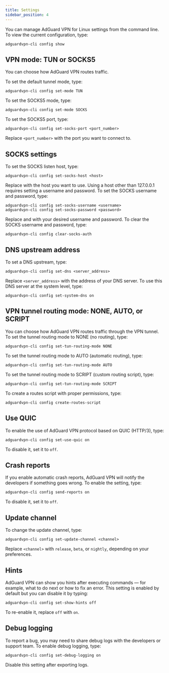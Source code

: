 ```yaml
---
title: Settings
sidebar_position: 4
---
```


You can manage AdGuard VPN for Linux settings from the command line. To view the current configuration, type:

    adguardvpn-cli config show

## VPN mode: TUN or SOCKS5

You can choose how AdGuard VPN routes traffic.

To set the default tunnel mode, type:

    adguardvpn-cli config set-mode TUN

To set the SOCKS5 mode, type:

    adguardvpn-cli config set-mode SOCKS

To set the SOCKS5 port, type:

    adguardvpn-cli config set-socks-port <port_number>

Replace `<port_number>` with the port you want to connect to.

## SOCKS settings

To set the SOCKS listen host, type:

    adguardvpn-cli config set-socks-host <host>

Replace <host> with the host you want to use. Using a host other than 127.0.0.1 requires setting a username and password. To set the SOCKS username and password, type:

    adguardvpn-cli config set-socks-username <username>
    adguardvpn-cli config set-socks-password <password>

Replace <username> and <password> with your desired username and password. To clear the SOCKS username and password, type:

    adguardvpn-cli config clear-socks-auth

## DNS upstream address

To set a DNS upstream, type:

    adguardvpn-cli config set-dns <server_address>

Replace `<server_address>` with the address of your DNS server. To use this DNS server at the system level, type:

    adguardvpn-cli config set-system-dns on

## VPN tunnel routing mode: NONE, AUTO, or SCRIPT

You can choose how AdGuard VPN routes traffic through the VPN tunnel. To set the tunnel routing mode to NONE (no routing), type:

    adguardvpn-cli config set-tun-routing-mode NONE

To set the tunnel routing mode to AUTO (automatic routing), type:

    adguardvpn-cli config set-tun-routing-mode AUTO

To set the tunnel routing mode to SCRIPT (custom routing script), type:

    adguardvpn-cli config set-tun-routing-mode SCRIPT

To create a routes script with proper permissions, type:

    adguardvpn-cli config create-routes-script

## Use QUIC

To enable the use of AdGuard VPN protocol based on QUIC (HTTP/3), type:

    adguardvpn-cli config set-use-quic on

To disable it, set it to `off`.

## Crash reports

If you enable automatic crash reports, AdGuard VPN will notify the developers if something goes wrong. To enable the setting, type:

    adguardvpn-cli config send-reports on

To disable it, set it to `off`.

## Update channel

To change the update channel, type:

    adguardvpn-cli config set-update-channel <channel>

Replace `<channel>` with `release`, `beta`, or `nightly`, depending on your preferences.

## Hints

AdGuard VPN can show you hints after executing commands — for example, what to do next or how to fix an error. This setting is enabled by default but you can disable it by typing:

    adguardvpn-cli config set-show-hints off

To re-enable it, replace `off` with `on`.

## Debug logging

To report a bug, you may need to share debug logs with the developers or support team. To enable debug logging, type:

    adguardvpn-cli config set-debug-logging on

Disable this setting after exporting logs.
